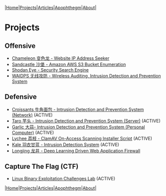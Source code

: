 |[Home](/README.md)|[Projects](/projects.md)|[Articles](/articles.md)|[Apophthegm](/apophthegm.md)|[About](/about.md)|

# **Projects**

## Offensive

- [Chameleon 变色龙 - Website IP Address Seeker](/chameleon.md)
- [Sandcastle 沙堡 - Amazon AWS S3 Bucket Enumeration](/sandcastle.md)
- [Shodan Eye - Security Search Engine](/shodan-eye.md)
- [WAIDPS 无线攻防 - Wireless Auditing, Intrusion Detection and Prevention System](/waidps.md)

## Defensive

- [Croissants 牛角面包 - Intrusion Detection and Prevention System (Network)](/croissants.md)  (ACTIVE)  
- [Taro 芋头 - Intrusion Detection and Prevention System (Server)](/taro.md)  (ACTIVE)  
- [Garlic 大蒜- Intrusion Detection and Prevention System (Personal Computer)](/garlic.md)  (ACTIVE)   
- [Lychee 荔枝 - ClamAV On-Access Scanning Installer Script](/lychee.md)  (ACTIVE)  
- [Kale 羽衣甘蓝 - Intrusion Detection System](/kale.md)  (ACTIVE)  
- [Longjing 龙井 - Deep Learning Driven Web Application Firewall](/longjing.md)

## Capture The Flag (CTF)

- [Linux Binary Exploitation Challenges Lab](/ctf-pwn.md)  (ACTIVE)   

|[Home](/README.md)|[Projects](/projects.md)|[Articles](/articles.md)|[Apophthegm](/apophthegm.md)|[About](/about.md)|
